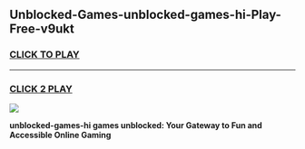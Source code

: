 
## Unblocked-Games-unblocked-games-hi-Play-Free-v9ukt
<h3>
<a href="https://premium76.site?title=unblocked-games-hi&ref=20A">CLICK TO PLAY</a></h3>
<hr>

<h3>
<a href="https://premium76.site?title=unblocked-games-hi&ref=20A">CLICK 2 PLAY</a>
  
</h3>

<a href="https://premium76.site?title=unblocked-games-hi&ref=20A"><img src="https://clearcache.store/games.png"></a>


**unblocked-games-hi games unblocked: Your Gateway to Fun and Accessible Online Gaming**
